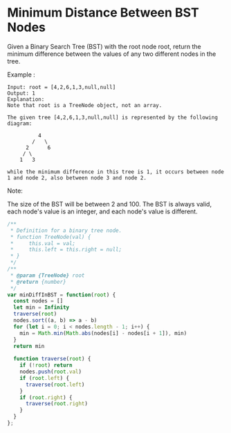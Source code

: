 # Minimum Distance Between BST Nodes

Given a Binary Search Tree (BST) with the root node root, return the minimum difference between the values of any two different nodes in the tree.

Example :

    Input: root = [4,2,6,1,3,null,null]
    Output: 1
    Explanation:
    Note that root is a TreeNode object, not an array.

    The given tree [4,2,6,1,3,null,null] is represented by the following diagram:

              4
            /   \
          2      6
         / \    
        1   3  

    while the minimum difference in this tree is 1, it occurs between node 1 and node 2, also between node 3 and node 2.

Note:

The size of the BST will be between 2 and 100.
The BST is always valid, each node's value is an integer, and each node's value is different.


```JavaScript
/**
 * Definition for a binary tree node.
 * function TreeNode(val) {
 *     this.val = val;
 *     this.left = this.right = null;
 * }
 */
/**
 * @param {TreeNode} root
 * @return {number}
 */
var minDiffInBST = function(root) {
  const nodes = []
  let min = Infinity
  traverse(root)
  nodes.sort((a, b) => a - b)
  for (let i = 0; i < nodes.length - 1; i++) {
    min = Math.min(Math.abs(nodes[i] - nodes[i + 1]), min)
  }
  return min
  
  function traverse(root) {
    if (!root) return
    nodes.push(root.val)
    if (root.left) {
      traverse(root.left)
    }
    if (root.right) {
      traverse(root.right)
    }
  }
};
```
